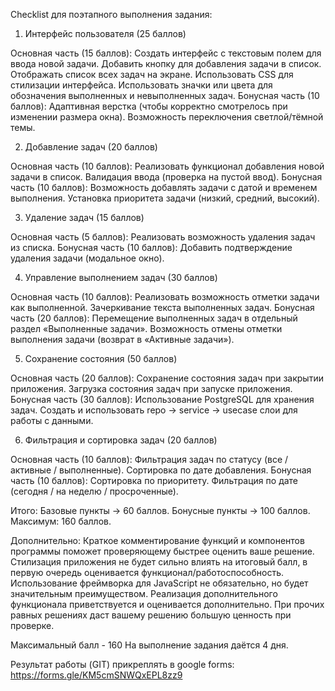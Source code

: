 
Checklist для поэтапного выполнения задания:

1. Интерфейс пользователя (25 баллов)

Основная часть (15 баллов):
 Создать интерфейс с текстовым полем для ввода новой задачи.
 Добавить кнопку для добавления задачи в список.
 Отображать список всех задач на экране.
 Использовать CSS для стилизации интерфейса.
Использовать значки или цвета для обозначения выполненных и невыполненных задач.
Бонусная часть (10 баллов):
 Адаптивная верстка (чтобы корректно смотрелось при изменении размера окна).
 Возможность переключения светлой/тёмной темы.

2. Добавление задач (20 баллов)

Основная часть (10 баллов):
 Реализовать функционал добавления новой задачи в список.
 Валидация ввода (проверка на пустой ввод).
Бонусная часть (10 баллов):
 Возможность добавлять задачи с датой и временем выполнения.
 Установка приоритета задачи (низкий, средний, высокий).

3. Удаление задач (15 баллов)

Основная часть (5 баллов):
 Реализовать возможность удаления задач из списка.
Бонусная часть (10 баллов):
 Добавить подтверждение удаления задачи (модальное окно).

4. Управление выполнением задач (30 баллов)

Основная часть (10 баллов):
 Реализовать возможность отметки задачи как выполненной.
 Зачеркивание текста выполненных задач.
Бонусная часть (20 баллов):
 Перемещение выполненных задач в отдельный раздел «Выполненные задачи».
 Возможность отмены отметки выполнения задачи (возврат в «Активные задачи»).

5. Сохранение состояния (50 баллов)

Основная часть (20 баллов):
 Сохранение состояния задач при закрытии приложения.
 Загрузка состояния задач при запуске приложения.
Бонусная часть (30 баллов):
 Использование PostgreSQL для хранения задач.
 Создать и использовать repo → service → usecase слои для работы с данными.

6. Фильтрация и сортировка задач (20 баллов)

Основная часть (10 баллов):
 Фильтрация задач по статусу (все / активные / выполненные).
 Сортировка по дате добавления.
Бонусная часть (10 баллов):
 Сортировка по приоритету.
 Фильтрация по дате (сегодня / на неделю / просроченные).

Итого:
Базовые пункты → 60 баллов.
Бонусные пункты → 100 баллов.
Максимум: 160 баллов.

Дополнительно:
Краткое комментирование функций и компонентов программы поможет проверяющему быстрее оценить ваше решение.
Стилизация приложения не будет сильно влиять на итоговый балл, в первую очередь оценивается функционал/работоспособность.
Использование фреймворка для JavaScript не обязательно, но будет значительным преимуществом.
Реализация дополнительного функционала приветствуется и оценивается дополнительно. При прочих равных решениях даст вашему решению большую ценность при проверке.

Максимальный балл - 160
На выполнение задания даётся 4 дня.

Результат работы (GIT) прикреплять в google forms:
https://forms.gle/KM5cmSNWQxEPL8zz9



